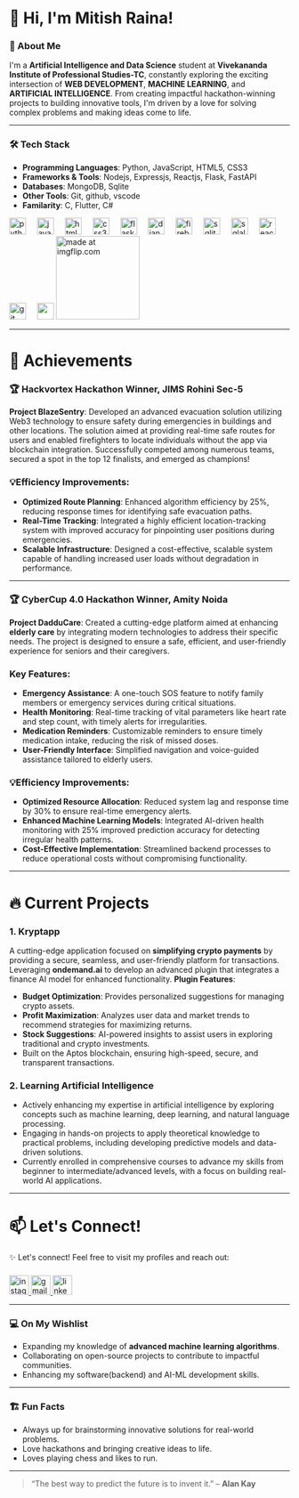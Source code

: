 # 👋 Hi, I'm Mitish Raina!

### 🚀 About Me
I'm a **Artificial Intelligence and Data Science** student at **Vivekananda Institute of Professional Studies-TC**, constantly exploring the exciting intersection of **WEB DEVELOPMENT**, **MACHINE LEARNING**, and **ARTIFICIAL INTELLIGENCE**. From creating impactful hackathon-winning projects to building innovative tools, I'm driven by a love for solving complex problems and making ideas come to life.

---

### 🛠️ Tech Stack
- **Programming Languages**: Python, JavaScript, HTML5, CSS3
- **Frameworks & Tools**: Nodejs, Expressjs, Reactjs, Flask, FastAPI
- **Databases**: MongoDB, Sqlite
- **Other Tools**: Git, github, vscode
- **Familarity**: C, Flutter, C#

<div align="left">
  <img src="https://cdn.jsdelivr.net/gh/devicons/devicon/icons/python/python-original.svg" height="30" alt="python logo"  />
  <img width="12" />
  <img src="https://cdn.jsdelivr.net/gh/devicons/devicon/icons/javascript/javascript-original.svg" height="30" alt="javascript logo"  />
  <img width="12" />
  <img src="https://cdn.jsdelivr.net/gh/devicons/devicon/icons/html5/html5-original.svg" height="30" alt="html5 logo"  />
  <img width="12" />
  <img src="https://cdn.jsdelivr.net/gh/devicons/devicon/icons/css3/css3-original.svg" height="30" alt="css3 logo"  />
  <img width="12" />
  <img src="https://cdn.jsdelivr.net/gh/devicons/devicon/icons/flask/flask-original.svg" height="30" alt="flask logo"  />
  <img width="12" />
  <img src="https://cdn.jsdelivr.net/gh/devicons/devicon/icons/django/django-plain.svg" height="30" alt="django logo"  />
  <img width="12" />
  <img src="https://cdn.jsdelivr.net/gh/devicons/devicon/icons/firebase/firebase-plain.svg" height="30" alt="firebase logo"  />
  <img width="12" />
  <img src="https://cdn.jsdelivr.net/gh/devicons/devicon/icons/sqlite/sqlite-original.svg" height="30" alt="sqlite logo"  />
  <img width="12" />
  <img src="https://cdn.jsdelivr.net/gh/devicons/devicon/icons/sqlalchemy/sqlalchemy-original.svg" height="30" alt="sqlalchemy logo"  />
  <img width="12" />
  <img src="https://cdn.jsdelivr.net/gh/devicons/devicon/icons/react/react-original.svg" height="30" alt="react logo"  />
  <img width="12" />
  <img src="https://cdn.jsdelivr.net/gh/devicons/devicon/icons/git/git-original.svg" height="30" alt="git logo"  />
  <img width="12" />
  <img src="https://cdn.jsdelivr.net/gh/devicons/devicon/icons/github/github-original.svg" height="30" alt="github logo" style= "background-color: white; color: white;" />
  <a href="https://imgflip.com/i/9by8k1"><img src="https://i.imgflip.com/9by8k1.jpg" height="150px" title="made at imgflip.com"/></a><div><a href="https://imgflip.com/memegenerator"></a></div>
</div>

---

# 🌟 Achievements
### 🏆 **Hackvortex Hackathon Winner, JIMS Rohini Sec-5**

**Project BlazeSentry**: Developed an advanced evacuation solution utilizing Web3 technology to ensure safety during emergencies in buildings and other locations. The solution aimed at providing real-time safe routes for users and enabled firefighters to locate individuals without the app via blockchain integration. Successfully competed among numerous teams, secured a spot in the top 12 finalists, and emerged as champions!

### 💡**Efficiency Improvements**:

- **Optimized Route Planning**: Enhanced algorithm efficiency by 25%, reducing response times for identifying safe evacuation paths.
- **Real-Time Tracking**: Integrated a highly efficient location-tracking system with improved accuracy for pinpointing user positions during emergencies.
- **Scalable Infrastructure**: Designed a cost-effective, scalable system capable of handling increased user loads without degradation in performance.

---
### 🏆 **CyberCup 4.0 Hackathon Winner, Amity Noida**

**Project DadduCare**: Created a cutting-edge platform aimed at enhancing **elderly care** by integrating modern technologies to address their specific needs. The project is designed to ensure a safe, efficient, and user-friendly experience for seniors and their caregivers.
### Key Features:
- **Emergency Assistance**: A one-touch SOS feature to notify family members or emergency services during critical situations.
- **Health Monitoring**: Real-time tracking of vital parameters like heart rate and step count, with timely alerts for irregularities.
- **Medication Reminders**: Customizable reminders to ensure timely medication intake, reducing the risk of missed doses.
- **User-Friendly Interface**: Simplified navigation and voice-guided assistance tailored to elderly users.
### 💡**Efficiency Improvements**:

- **Optimized Resource Allocation**: Reduced system lag and response time by 30% to ensure real-time emergency alerts.
- **Enhanced Machine Learning Models**: Integrated AI-driven health monitoring with 25% improved prediction accuracy for detecting irregular health patterns.
- **Cost-Effective Implementation**: Streamlined backend processes to reduce operational costs without compromising functionality.

---

# 🔥 Current Projects
### 1. **Kryptapp**
A cutting-edge application focused on **simplifying crypto payments** by providing a secure, seamless, and user-friendly platform for transactions.
Leveraging **ondemand.ai** to develop an advanced plugin that integrates a finance AI model for enhanced functionality.
  **Plugin Features**:
 - **Budget Optimization**: Provides personalized suggestions for managing crypto assets.
 - **Profit Maximization**: Analyzes user data and market trends to recommend strategies for maximizing returns.
 - **Stock Suggestions**: AI-powered insights to assist users in exploring traditional and crypto investments.
 - Built on the Aptos blockchain, ensuring high-speed, secure, and transparent transactions.

### 2. **Learning Artificial Intelligence**
 - Actively enhancing my expertise in artificial intelligence by exploring concepts such as machine learning, deep learning, and natural language processing.
 - Engaging in hands-on projects to apply theoretical knowledge to practical problems, including developing predictive models and data-driven solutions.
 - Currently enrolled in comprehensive courses to advance my skills from beginner to intermediate/advanced levels, with a focus on building real-world AI applications.
---

# 📫 Let's Connect!

<p>✨ Let's connect! Feel free to visit my profiles and reach out:</p>

###
<div align="left">
  <a href="https://www.instagram.com/mitishraina" target="_blank">
    <img src="https://img.shields.io/static/v1?message=Instagram&logo=instagram&label=&color=E4405F&logoColor=white&labelColor=&style=for-the-badge" height="35" alt="instagram logo" />
  </a>
  <a href="mailto:your-rainamitish7@gmail.com" target="_blank">
    <img src="https://img.shields.io/static/v1?message=Gmail&logo=gmail&label=&color=D14836&logoColor=white&labelColor=&style=for-the-badge" height="35" alt="gmail logo" />
  </a>
  <a href="https://www.linkedin.com/in/mitishraina" target="_blank">
    <img src="https://img.shields.io/static/v1?message=LinkedIn&logo=linkedin&label=&color=0077B5&logoColor=white&labelColor=&style=for-the-badge" height="35" alt="linkedin logo" />
  </a>
</div>

---

### 💻 On My Wishlist
- Expanding my knowledge of **advanced machine learning algorithms**.  
- Collaborating on open-source projects to contribute to impactful communities.  
- Enhancing my software(backend) and AI-ML development skills.

---

### 🏗️ Fun Facts
- Always up for brainstorming innovative solutions for real-world problems.  
- Love hackathons and bringing creative ideas to life.
- Loves playing chess and likes to run.

---

> “The best way to predict the future is to invent it.” – **Alan Kay**
